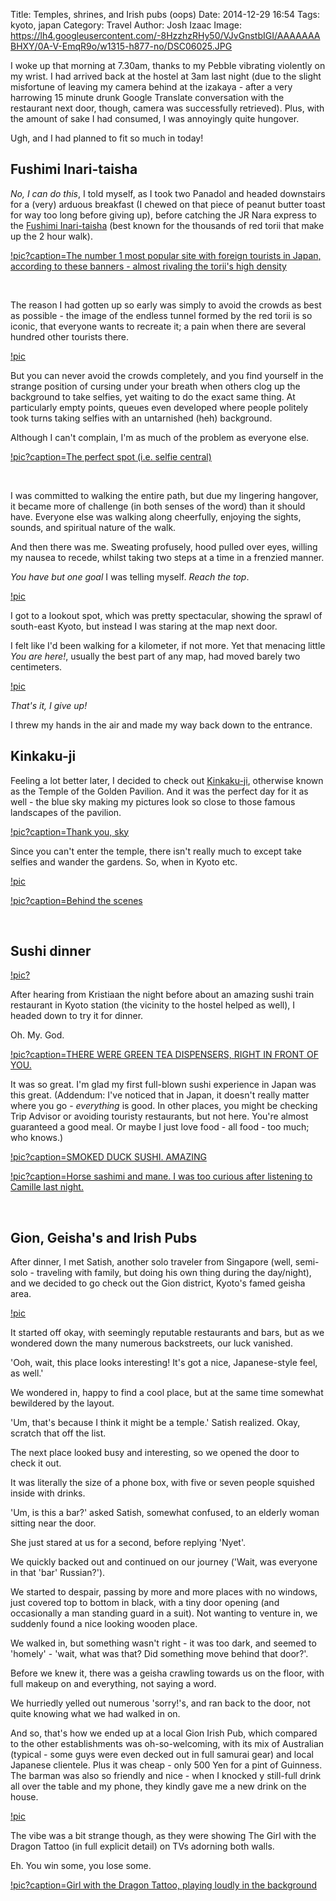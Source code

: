 Title: Temples, shrines, and Irish pubs (oops)
Date: 2014-12-29 16:54
Tags: kyoto, japan
Category: Travel
Author: Josh Izaac
Image: https://lh4.googleusercontent.com/-8HzzhzRHy50/VJvGnstbIGI/AAAAAAABHXY/0A-V-EmqR9o/w1315-h877-no/DSC06025.JPG

<!-- BEGIN_PELICAN_SUMMARY -->

I woke up that morning at 7.30am, thanks to my Pebble vibrating violently on my wrist. I had arrived back at the hostel at 3am last night (due to the slight misfortune of leaving my camera behind at the izakaya - after a very harrowing 15 minute drunk Google Translate conversation with the restaurant next door, though, camera was successfully retrieved). Plus, with the amount of sake I had consumed, I was annoyingly quite hungover.

Ugh, and I had planned to fit so much in today!

<!-- END_PELICAN_SUMMARY -->

## Fushimi Inari-taisha

*No, I can do this*, I told myself, as I took two Panadol and headed downstairs for a (very) arduous breakfast (I chewed on that piece of peanut butter toast for way too long before giving up), before catching the JR Nara express to the [Fushimi Inari-taisha](http://en.wikipedia.org/wiki/Fushimi_Inari-taisha) (best known for the thousands of red torii that make up the 2 hour walk).

[!pic?caption=The number 1 most popular site with foreign tourists in Japan, according to these banners - almost rivaling the torii's high density](https://lh3.googleusercontent.com/-pVgwMG7v-Sg/VJvGa74bYbI/AAAAAAABHVg/1pIbbCK1y5I/w1315-h877-no/DSC06043.JPG)

<br>

The reason I had gotten up so early was simply to avoid the crowds as best as possible - the image of the endless tunnel formed by the red torii is so iconic, that everyone wants to recreate it; a pain when there are several hundred other tourists there.

[!pic](https://lh3.googleusercontent.com/-xbqiBu8c4dc/VJvGqp00rKI/AAAAAAABHXw/8-9f4Ne-j44/w1315-h877-no/DSC06030.JPG)

But you can never avoid the crowds completely, and you find yourself in the strange position of cursing under your breath when others clog up the background to take selfies, yet waiting to do the exact same thing. At particularly empty points, queues even developed where people politely took turns taking selfies with an untarnished (heh) background.

Although I can't complain, I'm as much of the problem as everyone else.

[!pic?caption=The perfect spot (i.e. selfie central)](https://lh3.googleusercontent.com/-zgyZISUyFQI/VJvGkf63RoI/AAAAAAABILA/8fctLEgl3O8/w1315-h877-no/DSC06020.JPG)

<br>

I was committed to walking the entire path, but due my lingering hangover, it became more of challenge (in both senses of the word) than it should have. Everyone else was walking along cheerfully, enjoying the sights, sounds, and spiritual nature of the walk.

And then there was me. Sweating profusely, hood pulled over eyes, willing my nausea to recede, whilst taking two steps at a time in a frenzied manner.

*You have but one goal* I was telling myself. *Reach the top*.

[!pic](https://lh3.googleusercontent.com/-rYX1YiDocfQ/VJvGtYTjdkI/AAAAAAABHYI/l4nI18DCg8k/w1315-h877-no/DSC06037.JPG)

I got to a lookout spot, which was pretty spectacular, showing the sprawl of south-east Kyoto, but instead I was staring at the map next door.

I felt like I'd been walking for a kilometer, if not more. Yet that menacing little *You are here!*, usually the best part of any map, had moved barely two centimeters. 

[!pic](https://lh6.googleusercontent.com/-mzWpdE8_93Q/VJvGuBGNMsI/AAAAAAABHYQ/zbs9vcTCu7Q/w1315-h877-no/DSC06039.JPG)

*That's it, I give up!*

I threw my hands in the air and made my way back down to the entrance.

## Kinkaku-ji

Feeling a lot better later, I decided to check out [Kinkaku-ji](http://en.wikipedia.org/wiki/Kinkaku-ji), otherwise known as the Temple of the Golden Pavilion. And it was the perfect day for it as well - the blue sky making my pictures look so close to those famous landscapes of the pavilion.

[!pic?caption=Thank you, sky](https://lh6.googleusercontent.com/-TgMstTEdFns/VJvGMErRsYI/AAAAAAABHTY/doSk6iWqtp0/w1315-h877-no/DSC06051.JPG)

Since you can't enter the temple, there isn't really much to except take selfies and wander the gardens. So, when in Kyoto etc.

[!pic](https://lh6.googleusercontent.com/-HfSNAoCAZnk/VJvGRYREKfI/AAAAAAABIKo/GoSw-VQ9mDU/w1315-h877-no/DSC06059.JPG)

[!pic?caption=Behind the scenes](https://lh6.googleusercontent.com/-AfuMtVujG10/VJvGSdaysVI/AAAAAAABHUY/vCGzxL82pW0/w1315-h877-no/DSC06061.JPG)

<br>

## Sushi dinner

[!pic?](https://lh4.googleusercontent.com/-sh7q8YpwABs/VJz9N9b1SLI/AAAAAAABH3M/K9CJFEaFSQY/w1315-h877-no/DSC06243.JPG)

After hearing from Kristiaan the night before about an amazing sushi train restaurant in Kyoto station (the vicinity to the hostel helped as well), I headed down to try it for dinner.

Oh. My. God.

[!pic?caption=THERE WERE GREEN TEA DISPENSERS, RIGHT IN FRONT OF YOU.](https://lh4.googleusercontent.com/-6veEO80HGwc/VJz9OnBoHOI/AAAAAAABH3Y/pRQWEIIcQBw/w1315-h877-no/DSC06244.JPG)

It was so great. I'm glad my first full-blown sushi experience in Japan was this great. (Addendum: I've noticed that in Japan, it doesn't really matter where you go - *everything* is good. In other places, you might be checking Trip Advisor or avoiding touristy restaurants, but not here. You're almost guaranteed a good meal. Or maybe I just love food - all food - too much; who knows.)

[!pic?caption=SMOKED DUCK SUSHI. AMAZING](https://lh4.googleusercontent.com/-gurzYsdkWW0/VJz9PrXYssI/AAAAAAABH3k/QPlhXhkdD3M/w1315-h877-no/DSC06246.JPG)

[!pic?caption=Horse sashimi and mane. I was too curious after listening to Camille last night.](https://lh5.googleusercontent.com/-tCNoDHZixKM/VJz9QqzJhjI/AAAAAAABH3w/AgjWBBfk6nE/w1315-h877-no/DSC06247.JPG)

<br>

## Gion, Geisha's and Irish Pubs

After dinner, I met Satish, another solo traveler from Singapore (well, semi-solo - traveling with family, but doing his own thing during the day/night), and we decided to go check out the Gion district, Kyoto's famed geisha area.

[!pic](https://lh5.googleusercontent.com/-ZJVc5B9uBN8/VJvKb4M8IZI/AAAAAAABHmQ/M11i0RagUHM/s640-no/10852981_625582714214596_263410692_n.jpg)

It started off okay, with seemingly reputable restaurants and bars, but as we wondered down the many numerous backstreets, our luck vanished.

'Ooh, wait, this place looks interesting! It's got a nice, Japanese-style feel, as well.'

We wondered in, happy to find a cool place, but at the same time somewhat bewildered by the layout.

'Um, that's because I think it might be a temple.' Satish realized. Okay, scratch that off the list.

The next place looked busy and interesting, so we opened the door to check it out.

It was literally the size of a phone box, with five or seven people squished inside with drinks.

'Um, is this a bar?' asked Satish, somewhat confused, to an elderly woman sitting near the door.

She just stared at us for a second, before replying 'Nyet'.

We quickly backed out and continued on our journey ('Wait, was everyone in that 'bar' Russian?').

We started to despair, passing by more and more places with no windows, just covered top to bottom in black, with a tiny door opening (and occasionally a man standing guard in a suit). Not wanting to venture in, we suddenly found a nice looking wooden place.

We walked in, but something wasn't right - it was too dark, and seemed to 'homely' - 'wait, what was that? Did something move behind that door?'.

Before we knew it, there was a geisha crawling towards us on the floor, with full makeup on and everything, not saying a word.

We hurriedly yelled out numerous 'sorry!'s, and ran back to the door, not quite knowing what we had walked in on.

And so, that's how we ended up at a local Gion Irish Pub, which compared to the other establishments was oh-so-welcoming, with its mix of Australian (typical - some guys were even decked out in full samurai gear) and local Japanese clientele. Plus it was cheap - only 500 Yen for a pint of Guinness. The barman was also so friendly and nice - when I knocked y still-full drink all over the table and my phone, they kindly gave me a new drink on the house.

[!pic](https://lh5.googleusercontent.com/-x6u-BsW0lpo/VJvKet-1P5I/AAAAAAABHmg/bAhFc8_0oM0/s640-no/10004191_1544454912467560_540803988_n.jpg)

The vibe was a bit strange though, as they were showing The Girl with the Dragon Tattoo (in full explicit detail) on TVs adorning both walls.

Eh. You win some, you lose some.

[!pic?caption=Girl with the Dragon Tattoo, playing loudly in the background](https://lh4.googleusercontent.com/-WjZdKySq1rE/VJvcZZ3zIWI/AAAAAAABJAs/nX7EtJNIhoo/w493-h876-no/Screenshot_2014-12-25-18-39-23.png)